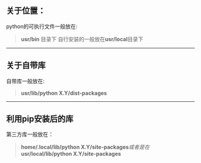 ##  关于位置：

python的可执行文件一般放在:
>**usr/bin**
目录下
自行安装的一般放在**usr/local**目录下
***

## 关于自带库
自带库一般放在:
>**usr/lib/python X.Y/dist-packages**
***

## 利用pip安装后的库
第三方库一般放在：
>**home/.local/lib/python X.Y/site-packages**_或者是在_**usr/local/lib/python X.Y/site-packages**
